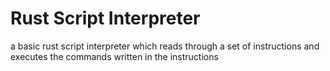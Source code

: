 # Rust Script Interpreter
a basic rust script interpreter which reads through a set of instructions and executes the commands written in the instructions
